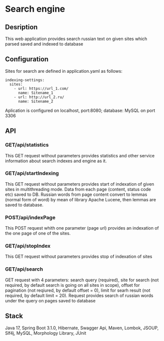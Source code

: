 # Search engine
## Desription
This web application provides search russian text on given sites which parsed saved and indexed to database 
## Configuration
Sites for search are defined in application.yaml as follows: 
```
indexing-settings:
  sites:
    - url: https://url_1.com/
      name: Sitename_1
    - url: http://url_2.ru/
      name: Sitename_2
```

Aplication is configured on localhost, port:8080; database: MySQL on port 3306
## API
### GET/api/statistics
This GET request without parameters provides statistics and other service information about search indexes and engine as it.
### GET/api/startIndexing
This GET request without parameters provides start of indexation of given sites in multithreading mode. Data from each page (content, status code etc) saved to DB. Russian words from page content convert to lemmas (normal form of word) by mean of library Apache Lucene, then lemmas are saved to database.
### POST/api/indexPage
This POST request whith one parameter (page url) provides an indexation of the one page of one of the sites.
### GET/api/stopIndex
This GET request without parameters provides stop of indexation of sites
### GET/api/search
GET request with 4 parameters: search query (required), site for search (not required, by default search is going on all sites in scope), offset for pagination (not reqiured, by default offset = 0), limit for searh result (not required, by default limit = 20).
Request provides search of russian words under the query on pages saved to database
## Stack
Java 17, Spring Boot 3.1.0, Hibernate, Swagger Api, Maven, Lombok, JSOUP, Slf4j, MySQL, Morphology Library, JUnit



 
